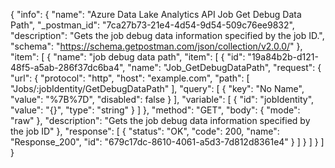 {
  "info": {
    "name": "Azure Data Lake Analytics API Job Get Debug Data Path",
    "_postman_id": "7ca27b73-21e4-4d54-9d54-509c76ee9832",
    "description": "Gets the job debug data information specified by the job ID.",
    "schema": "https://schema.getpostman.com/json/collection/v2.0.0/"
  },
  "item": [
    {
      "name": "job debug data path",
      "item": [
        {
          "id": "19a84b2b-d121-48f5-a5ab-286f37dc6ba4",
          "name": "Job_GetDebugDataPath",
          "request": {
            "url": {
              "protocol": "http",
              "host": "example.com",
              "path": [
                "Jobs/:jobIdentity/GetDebugDataPath"
              ],
              "query": [
                {
                  "key": "No Name",
                  "value": "%7B%7D",
                  "disabled": false
                }
              ],
              "variable": [
                {
                  "id": "jobIdentity",
                  "value": "{}",
                  "type": "string"
                }
              ]
            },
            "method": "GET",
            "body": {
              "mode": "raw"
            },
            "description": "Gets the job debug data information specified by the job ID"
          },
          "response": [
            {
              "status": "OK",
              "code": 200,
              "name": "Response_200",
              "id": "679c17dc-8610-4061-a5d3-7d812d8361e4"
            }
          ]
        }
      ]
    }
  ]
}